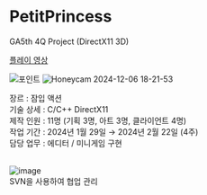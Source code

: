 # PetitPrincess
GA5th 4Q Project (DirectX11 3D)

[플레이 영상](https://www.youtube.com/watch?v=D2ihcml6kbs&ab_channel=Dongil)

![포인트](https://github.com/user-attachments/assets/453fbac9-21a5-4eb7-a252-9906617d0fcf)
![Honeycam 2024-12-06 18-21-53](https://github.com/user-attachments/assets/37cef713-138e-4ceb-a21d-351a2a1758eb)<br/>

장르 : 잠입 액션<br/>
기술 상세 : C/C++ DirectX11<br/>
제작 인원 : 11명 (기획 3명, 아트 3명, 클라이언트 4명)<br/>
작업 기간 : 2024년 1월 29일 → 2024년 2월 22일 (4주)<br/>
담당 업무 : 에디터 / 미니게임 구현<br/>
<br/>

![image](https://github.com/user-attachments/assets/1878b640-63b7-4f35-89ed-e99b30c2de16)<br/>
SVN을 사용하여 협업 관리
